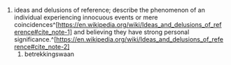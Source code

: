 1. ideas and delusions of reference; describe the phenomenon of an individual experiencing innocuous events or mere coincidences^[https://en.wikipedia.org/wiki/Ideas_and_delusions_of_reference#cite_note-1] and believing they have strong personal significance.^[https://en.wikipedia.org/wiki/Ideas_and_delusions_of_reference#cite_note-2]
	1. betrekkingswaan